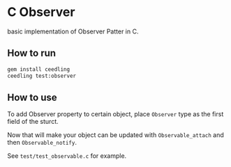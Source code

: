 # C Observer

basic implementation of Observer Patter in C.

## How to run

```sh
gem install ceedling
ceedling test:observer
```

## How to use

To add Observer property to certain object,
place `Observer` type as the first field of the sturct.

Now that will make your object can be updated with
`Observable_attach` and then `Observable_notify`.

See `test/test_observable.c` for example.